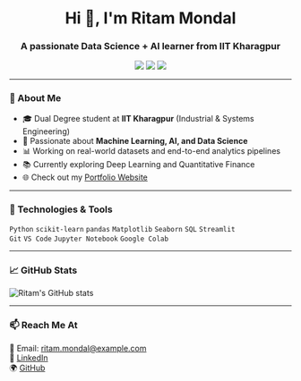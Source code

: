 <h1 align="center">Hi 👋, I'm Ritam Mondal</h1>
<h3 align="center">A passionate Data Science + AI learner from IIT Kharagpur</h3>

<p align="center">
  <a href="https://www.linkedin.com/in/ritam-mondal-86a369287/" target="_blank">
    <img src="https://img.shields.io/badge/LinkedIn-blue?logo=linkedin&style=for-the-badge"/></a>  
  <a href="ritamm134@gmail.com">
    <img src="https://img.shields.io/badge/Gmail-red?logo=gmail&logoColor=white&style=for-the-badge"/></a> 
  <a href="https://www.instagram.com/rtm_ritam_mondal?igsh=bmJ4cDJoMWV2YThi" target="_blank">
    <img src="https://img.shields.io/badge/Instagram-E4405F?logo=instagram&logoColor=white&style=for-the-badge"/>
</a>

</p>

---

### 🧠 About Me

- 🎓 Dual Degree student at **IIT Kharagpur** (Industrial & Systems Engineering)
- 🤖 Passionate about **Machine Learning, AI, and Data Science**
- 📊 Working on real-world datasets and end-to-end analytics pipelines
- 📚 Currently exploring Deep Learning and Quantitative Finance
- 🌐 Check out my [Portfolio Website](https://your-portfolio-link.com)

---

### 🔧 Technologies & Tools

`Python` `scikit-learn` `pandas` `Matplotlib` `Seaborn` `SQL` `Streamlit`  
`Git` `VS Code` `Jupyter Notebook` `Google Colab`

---

### 📈 GitHub Stats

![Ritam's GitHub stats](https://github-readme-stats.vercel.app/api?username=ritam-mondal&show_icons=true&theme=radical)

---

### 📫 Reach Me At

📩 Email: [ritam.mondal@example.com](mailto:ritam.mondal@example.com)  
🔗 [LinkedIn](https://linkedin.com/in/your-link)  
🌍 [GitHub](https://github.com/ritam-mondal)



